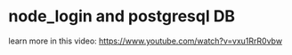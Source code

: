 # node_login and postgresql DB

learn more in this video: https://www.youtube.com/watch?v=vxu1RrR0vbw
